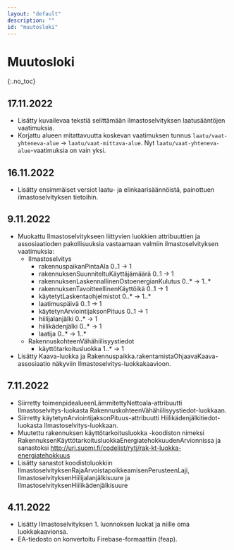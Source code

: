 ```yaml
---
layout: "default"
description: ""
id: "muutosloki"
---
```

# Muutosloki
{:.no_toc}

## 17.11.2022

- Lisätty kuvailevaa tekstiä selittämään ilmastoselvityksen laatusääntöjen vaatimuksia.
- Korjattu alueen mitattavuutta koskevan vaatimuksen tunnus `laatu/vaat-yhteneva-alue` -> `laatu/vaat-mittava-alue`. Nyt `laatu/vaat-yhteneva-alue`-vaatimuksia on vain yksi.

## 16.11.2022

- Lisätty ensimmäiset versiot laatu- ja elinkaarisäännöistä, painottuen ilmastoselvityksen tietoihin.

## 9.11.2022

- Muokattu Ilmastoselvitykseen liittyvien luokkien attribuuttien ja assosiaatioden pakollisuuksia vastaamaan valmiin ilmastoselvityksen vaatimuksia:
   - Ilmastoselvitys
      - rakennuspaikanPintaAla 0..1 -> 1
      - rakennuksenSuunniteltuKäyttäjämäärä 0..1 -> 1
      - rakennuksenLaskennallinenOstoenergianKulutus 0..* -> 1..*
      - rakennuksenTavoitteellinenKäyttöikä 0..1 -> 1
      - käytetytLaskentaohjelmistot 0..* -> 1..*
      - laatimuspäivä 0..1 -> 1
      - käytetynArviointijaksonPituus 0..1 -> 1
      - hiilijalanjälki 0..* -> 1
      - hiilikädenjälki 0..* -> 1
      - laatija 0..* -> 1..*
   - RakennuskohteenVähähiilisyystiedot
      - käyttötarkoitusluokka 1..* -> 1  
 - Lisätty Kaava-luokka ja Rakennuspaikka.rakentamistaOhjaavaKaava-assosiaatio näkyviin Ilmastoselvitys-luokkakaavioon.

## 7.11.2022

- Siirretty toimenpidealueenLämmitettyNettoala-attribuutti Ilmastoselvitys-luokasta RakennuskohteenVähähiilisyystiedot-luokkaan.
- Siirretty käytetynArviointijaksonPituus-attribuutti Hiilikädenjälkitiedot-luokasta Ilmastoselvitys-luokkaan.
- Muutettu rakennuksen käyttötarkoitusluokka -koodiston nimeksi RakennuksenKäyttötarkoitusluokkaEnergiatehokkuudenArvionnissa ja sanastoksi http://uri.suomi.fi/codelist/rytj/rak-kt-luokka-energiatehokkuus
- Lisätty sanastot koodistoluokkiin IlmastoselvityksenRajaArvoistapoikkeamisenPerusteenLaji, IlmastoselvityksenHiilijalanjälkisuure ja IlmastoselvityksenHiilikädenjälkisuure


## 4.11.2022

- Lisätty Ilmastoselvityksen 1. luonnoksen luokat ja niille oma luokkakaavionsa.
- EA-tiedosto on konvertoitu Firebase-formaattiin (feap). 
